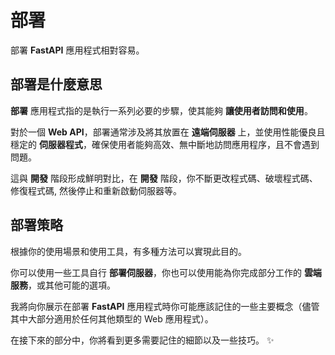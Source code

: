 # 部署

部署 **FastAPI** 應用程式相對容易。

## 部署是什麼意思

**部署** 應用程式指的是執行一系列必要的步驟，使其能夠 **讓使用者訪問和使用**。

對於一個 **Web API**，部署通常涉及將其放置在 **遠端伺服器** 上，並使用性能優良且穩定的 **伺服器程式**，確保使用者能夠高效、無中斷地訪問應用程序，且不會遇到問題。

這與 **開發** 階段形成鮮明對比，在 **開發** 階段，你不斷更改程式碼、破壞程式碼、修復程式碼, 然後停止和重新啟動伺服器等。

## 部署策略

根據你的使用場景和使用工具，有多種方法可以實現此目的。

你可以使用一些工具自行 **部署伺服器**，你也可以使用能為你完成部分工作的 **雲端服務**，或其他可能的選項。

我將向你展示在部署 **FastAPI** 應用程式時你可能應該記住的一些主要概念（儘管其中大部分適用於任何其他類型的 Web 應用程式）。

在接下來的部分中，你將看到更多需要記住的細節以及一些技巧。 ✨